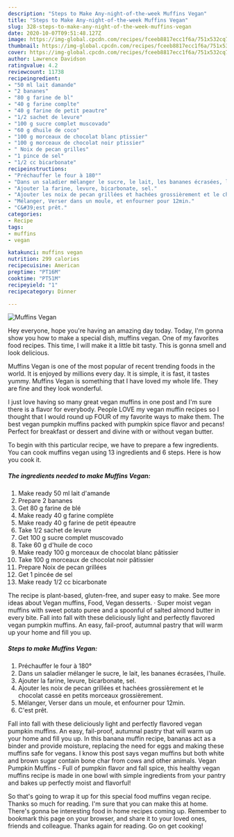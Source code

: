 ```yaml
---
description: "Steps to Make Any-night-of-the-week Muffins Vegan"
title: "Steps to Make Any-night-of-the-week Muffins Vegan"
slug: 328-steps-to-make-any-night-of-the-week-muffins-vegan
date: 2020-10-07T09:51:48.127Z
image: https://img-global.cpcdn.com/recipes/fceeb8817ecc1f6a/751x532cq70/muffins-vegan-photo-principale-de-la-recette.jpg
thumbnail: https://img-global.cpcdn.com/recipes/fceeb8817ecc1f6a/751x532cq70/muffins-vegan-photo-principale-de-la-recette.jpg
cover: https://img-global.cpcdn.com/recipes/fceeb8817ecc1f6a/751x532cq70/muffins-vegan-photo-principale-de-la-recette.jpg
author: Lawrence Davidson
ratingvalue: 4.2
reviewcount: 11738
recipeingredient:
- "50 ml lait damande"
- "2 bananes"
- "80 g farine de bl"
- "40 g farine complte"
- "40 g farine de petit peautre"
- "1/2 sachet de levure"
- "100 g sucre complet muscovado"
- "60 g dhuile de coco"
- "100 g morceaux de chocolat blanc ptissier"
- "100 g morceaux de chocolat noir ptissier"
- " Noix de pecan grilles"
- "1 pince de sel"
- "1/2 cc bicarbonate"
recipeinstructions:
- "Préchauffer le four à 180°"
- "Dans un saladier mélanger le sucre, le lait, les bananes écrasées, l&#39;huile."
- "Ajouter la farine, levure, bicarbonate, sel."
- "Ajouter les noix de pecan grillées et hachées grossièrement et le chocolat cassé en petits morceaux grossièrement."
- "Mélanger, Verser dans un moule, et enfourner pour 12min."
- "C&#39;est prêt."
categories:
- Recipe
tags:
- muffins
- vegan

katakunci: muffins vegan 
nutrition: 299 calories
recipecuisine: American
preptime: "PT16M"
cooktime: "PT51M"
recipeyield: "1"
recipecategory: Dinner

---
```



![Muffins Vegan](https://img-global.cpcdn.com/recipes/fceeb8817ecc1f6a/751x532cq70/muffins-vegan-photo-principale-de-la-recette.jpg)

Hey everyone, hope you're having an amazing day today. Today, I'm gonna show you how to make a special dish, muffins vegan. One of my favorites food recipes. This time, I will make it a little bit tasty. This is gonna smell and look delicious.

Muffins Vegan is one of the most popular of recent trending foods in the world. It is enjoyed by millions every day. It is simple, it is fast, it tastes yummy. Muffins Vegan is something that I have loved my whole life. They are fine and they look wonderful.

I just love having so many great vegan muffins in one post and I&#39;m sure there is a flavor for everybody. People LOVE my vegan muffin recipes so I thought that I would round up FOUR of my favorite ways to make them. The best vegan pumpkin muffins packed with pumpkin spice flavor and pecans! Perfect for breakfast or dessert and divine with or without vegan butter.


To begin with this particular recipe, we have to prepare a few ingredients. You can cook muffins vegan using 13 ingredients and 6 steps. Here is how you cook it.

<!--inarticleads1-->

##### The ingredients needed to make Muffins Vegan:

1. Make ready 50 ml lait d&#39;amande
1. Prepare 2 bananes
1. Get 80 g farine de blé
1. Make ready 40 g farine complète
1. Make ready 40 g farine de petit épeautre
1. Take 1/2 sachet de levure
1. Get 100 g sucre complet muscovado
1. Take 60 g d&#39;huile de coco
1. Make ready 100 g morceaux de chocolat blanc pâtissier
1. Take 100 g morceaux de chocolat noir pâtissier
1. Prepare  Noix de pecan grillées
1. Get 1 pincée de sel
1. Make ready 1/2 cc bicarbonate


The recipe is plant-based, gluten-free, and super easy to make. See more ideas about Vegan muffins, Food, Vegan desserts. · Super moist vegan muffins with sweet potato puree and a spoonful of salted almond butter in every bite. Fall into fall with these deliciously light and perfectly flavored vegan pumpkin muffins. An easy, fail-proof, autumnal pastry that will warm up your home and fill you up. 

<!--inarticleads2-->

##### Steps to make Muffins Vegan:

1. Préchauffer le four à 180°
1. Dans un saladier mélanger le sucre, le lait, les bananes écrasées, l&#39;huile.
1. Ajouter la farine, levure, bicarbonate, sel.
1. Ajouter les noix de pecan grillées et hachées grossièrement et le chocolat cassé en petits morceaux grossièrement.
1. Mélanger, Verser dans un moule, et enfourner pour 12min.
1. C&#39;est prêt.


Fall into fall with these deliciously light and perfectly flavored vegan pumpkin muffins. An easy, fail-proof, autumnal pastry that will warm up your home and fill you up. In this banana muffin recipe, bananas act as a binder and provide moisture, replacing the need for eggs and making these muffins safe for vegans. I know this post says vegan muffins but both white and brown sugar contain bone char from cows and other animals. Vegan Pumpkin Muffins - Full of pumpkin flavor and fall spice, this healthy vegan muffins recipe is made in one bowl with simple ingredients from your pantry and bakes up perfectly moist and flavorful! 

So that's going to wrap it up for this special food muffins vegan recipe. Thanks so much for reading. I'm sure that you can make this at home. There's gonna be interesting food in home recipes coming up. Remember to bookmark this page on your browser, and share it to your loved ones, friends and colleague. Thanks again for reading. Go on get cooking!
